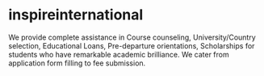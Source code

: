 # inspireinternational
We provide complete assistance in Course counseling, University/Country selection, Educational Loans, Pre-departure orientations, Scholarships for students who have remarkable academic brilliance. We cater from application form filling to fee submission.
